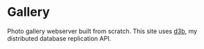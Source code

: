 # Gallery

Photo gallery webserver built from scratch. This site uses [d3b](https://github.com/dokastho/d3b), my distributed database replication API.
